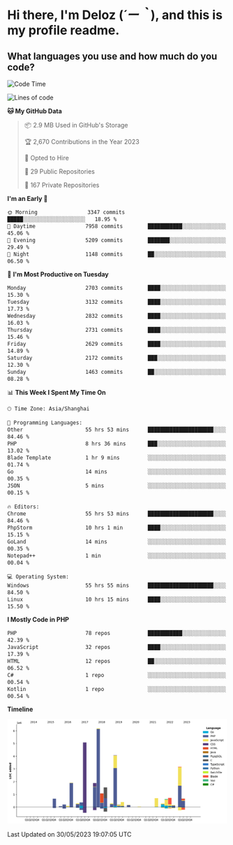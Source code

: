 # **Hi there, I'm Deloz (*´ー｀*), and this is my profile readme.**

## **What languages you use and how much do you code?**

<!--START_SECTION:waka-->
![Code Time](http://img.shields.io/badge/Code%20Time-1%2C576%20hrs%2022%20mins-blue)

![Lines of code](https://img.shields.io/badge/From%20Hello%20World%20I%27ve%20Written-30.7%20million%20lines%20of%20code-blue)

**🐱 My GitHub Data** 

> 📦 2.9 MB Used in GitHub's Storage 
 > 
> 🏆 2,670 Contributions in the Year 2023
 > 
> 💼 Opted to Hire
 > 
> 📜 29 Public Repositories 
 > 
> 🔑 167 Private Repositories 
 > 
**I'm an Early 🐤** 

```text
🌞 Morning                3347 commits        █████░░░░░░░░░░░░░░░░░░░░   18.95 % 
🌆 Daytime                7958 commits        ███████████░░░░░░░░░░░░░░   45.06 % 
🌃 Evening                5209 commits        ███████░░░░░░░░░░░░░░░░░░   29.49 % 
🌙 Night                  1148 commits        ██░░░░░░░░░░░░░░░░░░░░░░░   06.50 % 
```
📅 **I'm Most Productive on Tuesday** 

```text
Monday                   2703 commits        ████░░░░░░░░░░░░░░░░░░░░░   15.30 % 
Tuesday                  3132 commits        ████░░░░░░░░░░░░░░░░░░░░░   17.73 % 
Wednesday                2832 commits        ████░░░░░░░░░░░░░░░░░░░░░   16.03 % 
Thursday                 2731 commits        ████░░░░░░░░░░░░░░░░░░░░░   15.46 % 
Friday                   2629 commits        ████░░░░░░░░░░░░░░░░░░░░░   14.89 % 
Saturday                 2172 commits        ███░░░░░░░░░░░░░░░░░░░░░░   12.30 % 
Sunday                   1463 commits        ██░░░░░░░░░░░░░░░░░░░░░░░   08.28 % 
```


📊 **This Week I Spent My Time On** 

```text
🕑︎ Time Zone: Asia/Shanghai

💬 Programming Languages: 
Other                    55 hrs 53 mins      █████████████████████░░░░   84.46 % 
PHP                      8 hrs 36 mins       ███░░░░░░░░░░░░░░░░░░░░░░   13.02 % 
Blade Template           1 hr 9 mins         ░░░░░░░░░░░░░░░░░░░░░░░░░   01.74 % 
Go                       14 mins             ░░░░░░░░░░░░░░░░░░░░░░░░░   00.35 % 
JSON                     5 mins              ░░░░░░░░░░░░░░░░░░░░░░░░░   00.15 % 

🔥 Editors: 
Chrome                   55 hrs 53 mins      █████████████████████░░░░   84.46 % 
PhpStorm                 10 hrs 1 min        ████░░░░░░░░░░░░░░░░░░░░░   15.15 % 
GoLand                   14 mins             ░░░░░░░░░░░░░░░░░░░░░░░░░   00.35 % 
Notepad++                1 min               ░░░░░░░░░░░░░░░░░░░░░░░░░   00.04 % 

💻 Operating System: 
Windows                  55 hrs 55 mins      █████████████████████░░░░   84.50 % 
Linux                    10 hrs 15 mins      ████░░░░░░░░░░░░░░░░░░░░░   15.50 % 
```

**I Mostly Code in PHP** 

```text
PHP                      78 repos            ███████████░░░░░░░░░░░░░░   42.39 % 
JavaScript               32 repos            ████░░░░░░░░░░░░░░░░░░░░░   17.39 % 
HTML                     12 repos            ██░░░░░░░░░░░░░░░░░░░░░░░   06.52 % 
C#                       1 repo              ░░░░░░░░░░░░░░░░░░░░░░░░░   00.54 % 
Kotlin                   1 repo              ░░░░░░░░░░░░░░░░░░░░░░░░░   00.54 % 
```



**Timeline**

![Lines of Code chart](https://raw.githubusercontent.com/deloz/deloz/main/assets/bar_graph.png)


 Last Updated on 30/05/2023 19:07:05 UTC
<!--END_SECTION:waka-->
